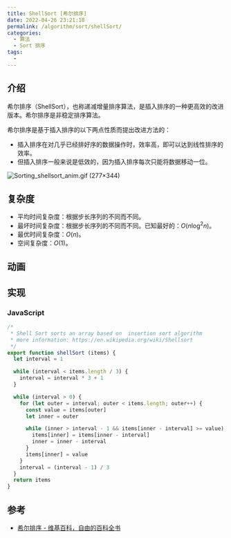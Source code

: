 ```yaml
---
title: ShellSort [希尔排序]
date: 2022-04-26 23:21:18
permalink: /algorithm/sort/shellSort/
categories:
  - 算法
  - Sort 排序
tags:
  - 
---
```


## 介绍

希尔排序（ShellSort），也称递减增量排序算法，是插入排序的一种更高效的改进版本。希尔排序是非稳定排序算法。

希尔排序是基于插入排序的以下两点性质而提出改进方法的：

- 插入排序在对几乎已经排好序的数据操作时，效率高，即可以达到线性排序的效率。
- 但插入排序一般来说是低效的，因为插入排序每次只能将数据移动一位。

![Sorting_shellsort_anim.gif (277×344)](https://upload.wikimedia.org/wikipedia/commons/d/d8/Sorting_shellsort_anim.gif)

## 复杂度

- 平均时间复杂度：根据步长序列的不同而不同。
- 最坏时间复杂度：根据步长序列的不同而不同。已知最好的：$O(n\log^2 n)$。
- 最优时间复杂度：$O(n)$。
- 空间复杂度：$O(1)$。

## 动画

<Bilibili id="BV1CY4y1t7TZ" :page="20"/>

## 实现

### JavaScript

```js
/*
 * Shell Sort sorts an array based on  insertion sort algorithm
 * more information: https://en.wikipedia.org/wiki/Shellsort
 */
export function shellSort (items) {
  let interval = 1

  while (interval < items.length / 3) {
    interval = interval * 3 + 1
  }

  while (interval > 0) {
    for (let outer = interval; outer < items.length; outer++) {
      const value = items[outer]
      let inner = outer

      while (inner > interval - 1 && items[inner - interval] >= value) {
        items[inner] = items[inner - interval]
        inner = inner - interval
      }
      items[inner] = value
    }
    interval = (interval - 1) / 3
  }
  return items
}
```

## 参考

- [希尔排序 - 维基百科，自由的百科全书](https://zh.wikipedia.org/wiki/%E5%B8%8C%E5%B0%94%E6%8E%92%E5%BA%8F)